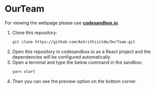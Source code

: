 # OurTeam

For viewing the webpage please use [**codesandbox.io**](https://codesandbox.io).  
1. Clone this repository:
    ```bash
    git clone https://github.com/Ashrithiiitdm/OurTeam.git
    ```
2. Open this repository in codesandbox.io as a React project and the dependencies will be configured automatically.
3. Open a terminal and type the below command in the sandbox:
    ```bash
    yarn start
    ```
4. Then you can see the preview option on the bottom corner.
